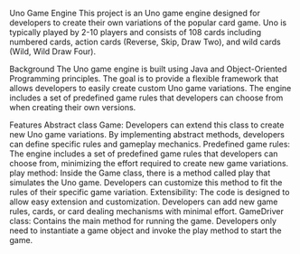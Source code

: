 Uno Game Engine
This project is an Uno game engine designed for developers to create their own variations of the popular card game. 
Uno is typically played by 2-10 players and consists of 108 cards including numbered cards, action cards (Reverse, Skip, Draw Two), and wild cards (Wild, Wild Draw Four).

Background
The Uno game engine is built using Java and Object-Oriented Programming principles.
The goal is to provide a flexible framework that allows developers to easily create custom Uno game variations. 
The engine includes a set of predefined game rules that developers can choose from when creating their own versions.

Features
Abstract class Game: Developers can extend this class to create new Uno game variations. By implementing abstract methods, developers can define specific rules and gameplay mechanics.
Predefined game rules: The engine includes a set of predefined game rules that developers can choose from, minimizing the effort required to create new game variations.
play method: Inside the Game class, there is a method called play that simulates the Uno game. Developers can customize this method to fit the rules of their specific game variation.
Extensibility: The code is designed to allow easy extension and customization. Developers can add new game rules, cards, or card dealing mechanisms with minimal effort.
GameDriver class: Contains the main method for running the game. Developers only need to instantiate a game object and invoke the play method to start the game.
